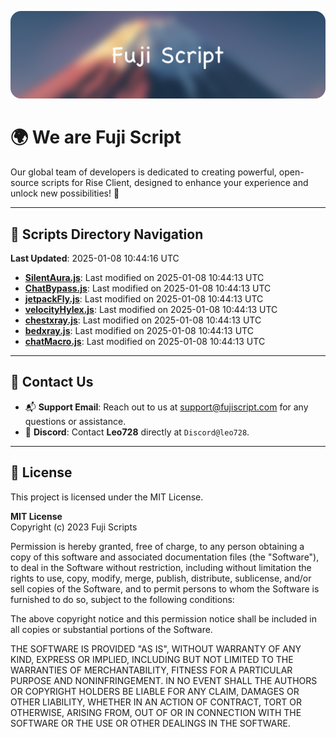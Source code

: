 ![Banner](.github/b.webp)

# 🌍 **We are Fuji Script**

Our global team of developers is dedicated to creating powerful, open-source scripts for Rise Client, designed to enhance your experience and unlock new possibilities! 🌟

---
<!-- SCRIPTS_NAVIGATION_START -->
## 📂 **Scripts Directory Navigation**

**Last Updated**: 2025-01-08 10:44:16 UTC

- **[SilentAura.js](scripts/SilentAura.js)**: Last modified on 2025-01-08 10:44:13 UTC
- **[ChatBypass.js](scripts/ChatBypass.js)**: Last modified on 2025-01-08 10:44:13 UTC
- **[jetpackFly.js](scripts/jetpackFly.js)**: Last modified on 2025-01-08 10:44:13 UTC
- **[velocityHylex.js](scripts/velocityHylex.js)**: Last modified on 2025-01-08 10:44:13 UTC
- **[chestxray.js](scripts/chestxray.js)**: Last modified on 2025-01-08 10:44:13 UTC
- **[bedxray.js](scripts/bedxray.js)**: Last modified on 2025-01-08 10:44:13 UTC
- **[chatMacro.js](scripts/chatMacro.js)**: Last modified on 2025-01-08 10:44:13 UTC

<!-- SCRIPTS_NAVIGATION_END -->

---

## 💬 **Contact Us**  
- 📬 **Support Email**: Reach out to us at [support@fujiscript.com](mailto:support@fujiscript.com) for any questions or assistance.  
- 💬 **Discord**: Contact **Leo728** directly at `Discord@leo728`.

---

## 📜 **License**

This project is licensed under the MIT License.  

**MIT License**  
Copyright (c) 2023 Fuji Scripts  

Permission is hereby granted, free of charge, to any person obtaining a copy of this software and associated documentation files (the "Software"), to deal in the Software without restriction, including without limitation the rights to use, copy, modify, merge, publish, distribute, sublicense, and/or sell copies of the Software, and to permit persons to whom the Software is furnished to do so, subject to the following conditions:  

The above copyright notice and this permission notice shall be included in all copies or substantial portions of the Software.  

THE SOFTWARE IS PROVIDED "AS IS", WITHOUT WARRANTY OF ANY KIND, EXPRESS OR IMPLIED, INCLUDING BUT NOT LIMITED TO THE WARRANTIES OF MERCHANTABILITY, FITNESS FOR A PARTICULAR PURPOSE AND NONINFRINGEMENT. IN NO EVENT SHALL THE AUTHORS OR COPYRIGHT HOLDERS BE LIABLE FOR ANY CLAIM, DAMAGES OR OTHER LIABILITY, WHETHER IN AN ACTION OF CONTRACT, TORT OR OTHERWISE, ARISING FROM, OUT OF OR IN CONNECTION WITH THE SOFTWARE OR THE USE OR OTHER DEALINGS IN THE SOFTWARE.  
